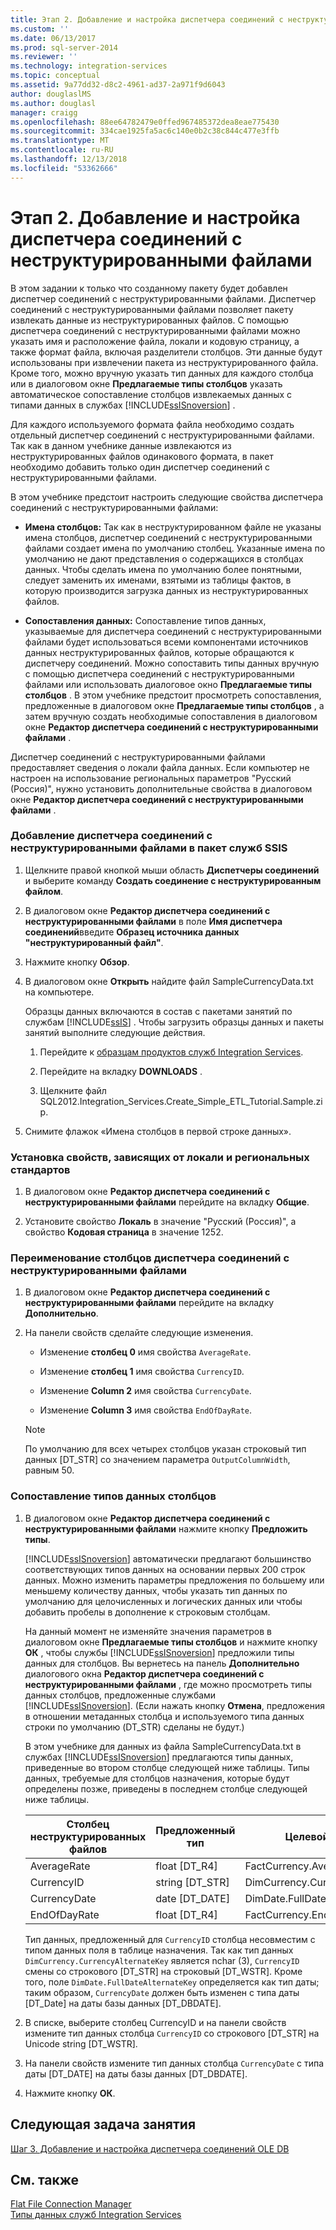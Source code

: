 ```yaml
---
title: Этап 2. Добавление и настройка диспетчера соединений с неструктурированными файлами | Документация Майкрософт
ms.custom: ''
ms.date: 06/13/2017
ms.prod: sql-server-2014
ms.reviewer: ''
ms.technology: integration-services
ms.topic: conceptual
ms.assetid: 9a77dd32-d8c2-4961-ad37-2a971f9d6043
author: douglaslMS
ms.author: douglasl
manager: craigg
ms.openlocfilehash: 88ee64782479e0ffed967485372dea8eae775430
ms.sourcegitcommit: 334cae1925fa5ac6c140e0b2c38c844c477e3ffb
ms.translationtype: MT
ms.contentlocale: ru-RU
ms.lasthandoff: 12/13/2018
ms.locfileid: "53362666"
---
```

# <a name="step-2-adding-and-configuring-a-flat-file-connection-manager"></a>Этап 2. Добавление и настройка диспетчера соединений с неструктурированными файлами
  В этом задании к только что созданному пакету будет добавлен диспетчер соединений с неструктурированными файлами. Диспетчер соединений с неструктурированными файлами позволяет пакету извлекать данные из неструктурированных файлов. С помощью диспетчера соединений с неструктурированными файлами можно указать имя и расположение файла, локали и кодовую страницу, а также формат файла, включая разделители столбцов. Эти данные будут использованы при извлечении пакета из неструктурированного файла. Кроме того, можно вручную указать тип данных для каждого столбца или в диалоговом окне **Предлагаемые типы столбцов** указать автоматическое сопоставление столбцов извлекаемых данных с типами данных в службах [!INCLUDE[ssISnoversion](../includes/ssisnoversion-md.md)] .  
  
 Для каждого используемого формата файла необходимо создать отдельный диспетчер соединений с неструктурированными файлами. Так как в данном учебнике данные извлекаются из неструктурированных файлов одинакового формата, в пакет необходимо добавить только один диспетчер соединений с неструктурированными файлами.  
  
 В этом учебнике предстоит настроить следующие свойства диспетчера соединений с неструктурированными файлами:  
  
-   **Имена столбцов:** Так как в неструктурированном файле не указаны имена столбцов, диспетчер соединений с неструктурированными файлами создает имена по умолчанию столбец. Указанные имена по умолчанию не дают представления о содержащихся в столбцах данных. Чтобы сделать имена по умолчанию более понятными, следует заменить их именами, взятыми из таблицы фактов, в которую производится загрузка данных из неструктурированных файлов.  
  
-   **Сопоставления данных:** Сопоставление типов данных, указываемые для диспетчера соединений с неструктурированными файлами будет использоваться всеми компонентами источников данных неструктурированных файлов, которые обращаются к диспетчеру соединений. Можно сопоставить типы данных вручную с помощью диспетчера соединений с неструктурированными файлами или использовать диалоговое окно **Предлагаемые типы столбцов** . В этом учебнике предстоит просмотреть сопоставления, предложенные в диалоговом окне **Предлагаемые типы столбцов** , а затем вручную создать необходимые сопоставления в диалоговом окне **Редактор диспетчера соединений с неструктурированными файлами** .  
  
 Диспетчер соединений с неструктурированными файлами предоставляет сведения о локали файла данных. Если компьютер не настроен на использование региональных параметров "Русский (Россия)", нужно установить дополнительные свойства в диалоговом окне **Редактор диспетчера соединений с неструктурированными файлами** .  
  
### <a name="to-add-a-flat-file-connection-manager-to-the-ssis-package"></a>Добавление диспетчера соединений с неструктурированными файлами в пакет служб SSIS  
  
1.  Щелкните правой кнопкой мыши область **Диспетчеры соединений** и выберите команду **Создать соединение с неструктурированным файлом**.  
  
2.  В диалоговом окне **Редактор диспетчера соединений с неструктурированными файлами** в поле **Имя диспетчера соединений**введите **Образец источника данных "неструктурированный файл"**.  
  
3.  Нажмите кнопку **Обзор**.  
  
4.  В диалоговом окне **Открыть** найдите файл SampleCurrencyData.txt на компьютере.  
  
     Образцы данных включаются в состав с пакетами занятий по службам [!INCLUDE[ssIS](../includes/ssis-md.md)] . Чтобы загрузить образцы данных и пакеты занятий выполните следующие действия.  
  
    1.  Перейдите к [образцам продуктов служб Integration Services](https://go.microsoft.com/fwlink/?LinkId=275027).  
  
    2.  Перейдите на вкладку **DOWNLOADS** .  
  
    3.  Щелкните файл SQL2012.Integration_Services.Create_Simple_ETL_Tutorial.Sample.zip.  
  
5.  Снимите флажок «Имена столбцов в первой строке данных».  
  
### <a name="to-set-locale-sensitive-properties"></a>Установка свойств, зависящих от локали и региональных стандартов  
  
1.  В диалоговом окне **Редактор диспетчера соединений с неструктурированными файлами** перейдите на вкладку **Общие**.  
  
2.  Установите свойство **Локаль** в значение "Русский (Россия)", а свойство **Кодовая страница** в значение 1252.  
  
### <a name="to-rename-columns-in-the-flat-file-connection-manager"></a>Переименование столбцов диспетчера соединений с неструктурированными файлами  
  
1.  В диалоговом окне **Редактор диспетчера соединений с неструктурированными файлами** перейдите на вкладку **Дополнительно**.  
  
2.  На панели свойств сделайте следующие изменения.  
  
    -   Изменение **столбец 0** имя свойства `AverageRate`.  
  
    -   Изменение **столбец 1** имя свойства `CurrencyID`.  
  
    -   Изменение **Column 2** имя свойства `CurrencyDate`.  
  
    -   Изменение **Column 3** имя свойства `EndOfDayRate`.  
  
    > [!NOTE]  
    >  По умолчанию для всех четырех столбцов указан строковый тип данных [DT_STR] со значением параметра `OutputColumnWidth`, равным 50.  
  
### <a name="to-remap-column-data-types"></a>Сопоставление типов данных столбцов  
  
1.  В диалоговом окне **Редактор диспетчера соединений с неструктурированными файлами** нажмите кнопку **Предложить типы**.  
  
     [!INCLUDE[ssISnoversion](../includes/ssisnoversion-md.md)] автоматически предлагают большинство соответствующих типов данных на основании первых 200 строк данных. Можно изменить параметры предложения по большему или меньшему количеству данных, чтобы указать тип данных по умолчанию для целочисленных и логических данных или чтобы добавить пробелы в дополнение к строковым столбцам.  
  
     На данный момент не изменяйте значения параметров в диалоговом окне **Предлагаемые типы столбцов** и нажмите кнопку **ОК** , чтобы службы [!INCLUDE[ssISnoversion](../includes/ssisnoversion-md.md)] предложили типы данных для столбцов. Вы вернетесь на панель **Дополнительно** диалогового окна **Редактор диспетчера соединений с неструктурированными файлами** , где можно просмотреть типы данных столбцов, предложенные службами [!INCLUDE[ssISnoversion](../includes/ssisnoversion-md.md)]. (Если нажать кнопку **Отмена**, предложения в отношении метаданных столбца и используемого типа данных строки по умолчанию (DT_STR) сделаны не будут.)  
  
     В этом учебнике для данных из файла SampleCurrencyData.txt в службах [!INCLUDE[ssISnoversion](../includes/ssisnoversion-md.md)] предлагаются типы данных, приведенные во втором столбце следующей ниже таблицы. Типы данных, требуемые для столбцов назначения, которые будут определены позже, приведены в последнем столбце следующей ниже таблицы.  
  
    |Столбец неструктурированных файлов|Предложенный тип|Целевой столбец|Тип назначения|  
    |----------------------|--------------------|------------------------|----------------------|  
    |AverageRate|float [DT_R4]|FactCurrency.AverageRate|FLOAT|  
    |CurrencyID|string [DT_STR]|DimCurrency.CurrencyAlternateKey|nchar(3)|  
    |CurrencyDate|date [DT_DATE]|DimDate.FullDateAlternateKey|Дата|  
    |EndOfDayRate|float [DT_R4]|FactCurrency.EndOfDayRate|FLOAT|  
  
     Тип данных, предложенный для `CurrencyID` столбца несовместим с типом данных поля в таблице назначения. Так как тип данных `DimCurrency.CurrencyAlternateKey` является nchar (3), `CurrencyID` смены со строкового [DT_STR] на строковый [DT_WSTR]. Кроме того, поле `DimDate.FullDateAlternateKey` определяется как тип даты; таким образом, `CurrencyDate` должен быть изменен с типа даты [DT_Date] на даты базы данных [DT_DBDATE].  
  
2.  В списке, выберите столбец CurrencyID и на панели свойств измените тип данных столбца `CurrencyID` со строкового [DT_STR] на Unicode string [DT_WSTR].  
  
3.  На панели свойств измените тип данных столбца `CurrencyDate` с типа даты [DT_DATE] на даты базы данных [DT_DBDATE].  
  
4.  Нажмите кнопку **ОК**.  
  
## <a name="next-task-in-lesson"></a>Следующая задача занятия  
 [Шаг 3. Добавление и настройка диспетчера соединений OLE DB](lesson-1-3-adding-and-configuring-an-ole-db-connection-manager.md)  
  
## <a name="see-also"></a>См. также  
 [Flat File Connection Manager](connection-manager/file-connection-manager.md)   
 [Типы данных служб Integration Services](data-flow/integration-services-data-types.md)  
  
  
